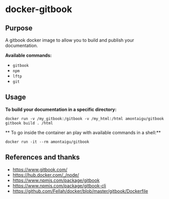 # docker-gitbook

## Purpose

A gitbook docker image to allow you to build and publish your documentation.

**Available commands:**
* ```gitbook```
* ```npm```
* ```lftp```
* ```git```

## Usage

**To build your documentation in a specific directory:**
```
docker run -v /my_gitbook:/gitbook -v /my_html:/html amontaigu/gitbook gitbook build . /html
```

** To go inside the container an play with available commands in a shell:**
```
docker run -it --rm amontaigu/gitbook
```

## References and thanks

* https://www.gitbook.com/
* https://hub.docker.com/_/node/
* https://www.npmjs.com/package/gitbook
* https://www.npmjs.com/package/gitbook-cli
* https://github.com/Fellah/docker/blob/master/gitbook/Dockerfile
